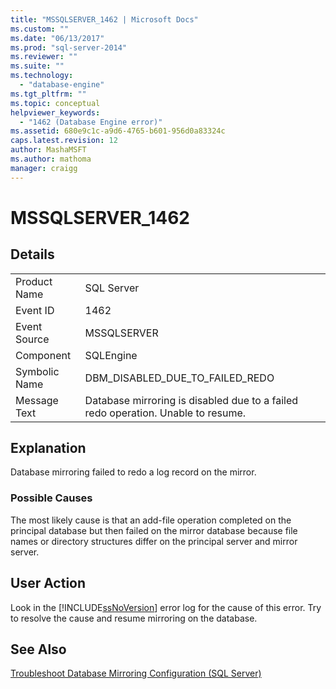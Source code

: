 ```yaml
---
title: "MSSQLSERVER_1462 | Microsoft Docs"
ms.custom: ""
ms.date: "06/13/2017"
ms.prod: "sql-server-2014"
ms.reviewer: ""
ms.suite: ""
ms.technology: 
  - "database-engine"
ms.tgt_pltfrm: ""
ms.topic: conceptual
helpviewer_keywords: 
  - "1462 (Database Engine error)"
ms.assetid: 680e9c1c-a9d6-4765-b601-956d0a83324c
caps.latest.revision: 12
author: MashaMSFT
ms.author: mathoma
manager: craigg
---
```

# MSSQLSERVER_1462
    
## Details  
  
|||  
|-|-|  
|Product Name|SQL Server|  
|Event ID|1462|  
|Event Source|MSSQLSERVER|  
|Component|SQLEngine|  
|Symbolic Name|DBM_DISABLED_DUE_TO_FAILED_REDO|  
|Message Text|Database mirroring is disabled due to a failed redo operation. Unable to resume.|  
  
## Explanation  
 Database mirroring failed to redo a log record on the mirror.  
  
### Possible Causes  
 The most likely cause is that an add-file operation completed on the principal database but then failed on the mirror database because file names or directory structures differ on the principal server and mirror server.  
  
## User Action  
 Look in the [!INCLUDE[ssNoVersion](../../includes/ssnoversion-md.md)] error log for the cause of this error. Try to resolve the cause and resume mirroring on the database.  
  
## See Also  
 [Troubleshoot Database Mirroring Configuration &#40;SQL Server&#41;](../../database-engine/database-mirroring/troubleshoot-database-mirroring-configuration-sql-server.md)  
  
  
